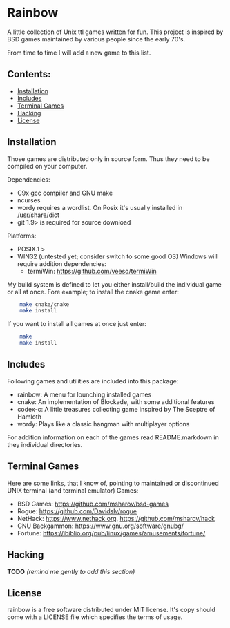# Rainbow
A little collection of Unix ttl games written for fun. This project is inspired
by BSD games maintained by various people since the early 70's.

From time to time I will add a new game to this list.

## Contents:
* [Installation](#Installation)
* [Includes](#Includes)
* [Terminal Games](#Terminal-Games)
* [Hacking](#Hacking)
* [License](#License)

## Installation
Those games are distributed only in source form. Thus they need to be compiled
on your computer.

Dependencies:
* C9x gcc compiler and GNU make
* ncurses
* wordy requires a wordlist. On Posix it's usually installed in /usr/share/dict
* git 1.9> is required for source download

Platforms:
* POSIX.1 >
* WIN32 (untested yet; consider switch to some good OS)
  Windows will require addition dependencies:
  - termiWin: https://github.com/veeso/termiWin

My build system is defined to let you either install/build the individual game
or all at once. Fore example; to install the cnake game enter:

``` sh
    make cnake/cnake
    make install
```

If you want to install all games at once just enter:

``` sh
    make
    make install
```

## Includes
Following games and utilities are included into this package:

* rainbow: A menu for lounching installed games
* cnake: An implementation of Blockade, with some additional features
* codex-c: A little treasures collecting game inspired by The Sceptre of Hamloth
* wordy: Plays like a classic hangman with multiplayer options

For addition information on each of the games read README.markdown in they
individual directories.

## Terminal Games
Here are some links, that I know of, pointing to maintained or discontinued UNIX
terminal (and terminal emulator) Games:

* BSD Games: https://github.com/msharov/bsd-games
* Rogue: https://github.com/Davidslv/rogue
* NetHack: https://www.nethack.org, https://github.com/msharov/hack
* GNU Backgammon: https://www.gnu.org/software/gnubg/
* Fortune: https://ibiblio.org/pub/linux/games/amusements/fortune/

## Hacking
**TODO** *(remind me gently to add this section)*

## License
rainbow is a free software distributed under MIT license. It's copy should come
with a LICENSE file which specifies the terms of usage.
